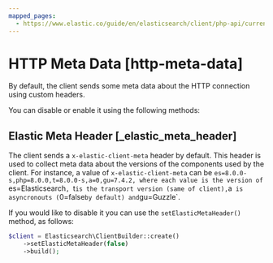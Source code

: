 ```yaml
---
mapped_pages:
  - https://www.elastic.co/guide/en/elasticsearch/client/php-api/current/http-meta-data.html
---
```


# HTTP Meta Data [http-meta-data]

By default, the client sends some meta data about the HTTP connection using custom headers.

You can disable or enable it using the following methods:

## Elastic Meta Header [_elastic_meta_header]

The client sends a `x-elastic-client-meta` header by default. This header is used to collect meta data about the versions of the components used by the client. For instance, a value of `x-elastic-client-meta` can be `es=8.0.0-s,php=8.0.0,t=8.0.0-s,a=0,gu=7.4.2, where each value is the version of `es=Elasticsearch`, `t` is the transport version (same of client), `a` is asyncronouts (`0=false` by default) and `gu=Guzzle`.

If you would like to disable it you can use the `setElasticMetaHeader()` method, as follows:

```php
$client = Elasticsearch\ClientBuilder::create()
    ->setElasticMetaHeader(false)
    ->build();
```


